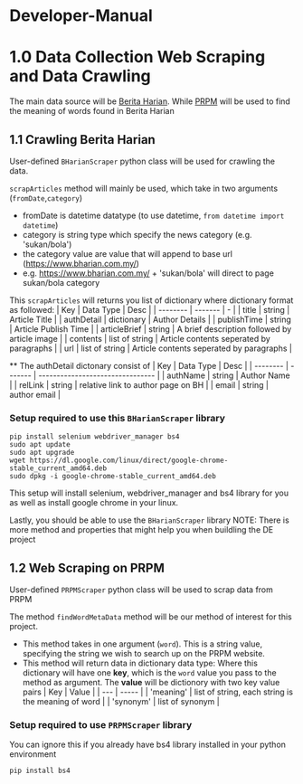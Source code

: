 # Developer-Manual
# 1.0 Data Collection Web Scraping and Data Crawling
The main data source will be [Berita Harian](https://www.bharian.com.my/). While [PRPM](https://prpm.dbp.gov.my/) will be used to find the meaning of words found in Berita Harian
## 1.1 Crawling Berita Harian
User-defined `BHarianScraper` python class will be used for crawling the data.

`scrapArticles` method will mainly be used, which take in two arguments (`fromDate`,`category`)
* fromDate is datetime datatype (to use datetime, `from datetime import datetime`)
* category is string type which specify the news category (e.g. 'sukan/bola')
*   the category value are value that will append to base url (https://www.bharian.com.my/)
*   e.g. https://www.bharian.com.my/ + 'sukan/bola' will direct to page sukan/bola category

This `scrapArticles` will returns you list of dictionary where dictionary format as followed:
| Key    | Data Type | Desc |
| -------- | ------- | - |
| title  | string    | Article Title |
| authDetail | dictionary    | Author Details  |
| publishTime    | string    | Article Publish Time |
| articleBrief    | string    | A brief description followed by article image |
| contents | list of string    | Article contents seperated by paragraphs |
| url | list of string    | Article contents seperated by paragraphs |


** The authDetail dictonary consist of
| Key    | Data Type | Desc |
| -------- | ------- | -------------------------------- |
| authName  | string    | Author Name |
| relLink | string    | relative link to author page on BH  |
| email    | string    | author email |

### Setup required to use this `BHarianScraper` library
```
pip install selenium webdriver_manager bs4
sudo apt update
sudo apt upgrade
wget https://dl.google.com/linux/direct/google-chrome-stable_current_amd64.deb
sudo dpkg -i google-chrome-stable_current_amd64.deb
```
This setup will install selenium, webdriver_manager and bs4 library for you as well as install google chrome in your linux.

Lastly, you should be able to use the `BHarianScraper` library 
NOTE: There is more method and properties that might help you when buildling the DE project

## 1.2 Web Scraping on PRPM
User-defined `PRPMScraper` python class will be used to scrap data from PRPM

The method `findWordMetaData` method will be our method of interest for this project.
* This method takes in one argument (`word`). This is a string value, specifying the string we wish to search up on the PRPM website.
* This method will return data in dictionary data type:
  Where this dictionary will have one __key__, which is the `word` value you pass to the method as argument.
  The __value__ will be dictionory with two key value pairs
| Key | Value |
| --- | ----- |
| 'meaning' | list of string, each string is the meaning of word |
| 'synonym' | list of synonym |
 
### Setup required to use `PRPMScraper` library
You can ignore this if you already have bs4 library installed in your python environment
```
pip install bs4
```



